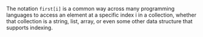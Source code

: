 <!-- 


# Heading 1
## Heading 2
### Heading 3

**This text is bold**
*This text is italic*

- Item 1
- Item 2
  - Subitem 1
  - Subitem 2

1. First item
2. Second item
3. Third item

[OpenAI](https://www.openai.com)



 -->

    
The notation `first[i]` is a common way across many programming languages to 
access an element at a specific index i in a collection, whether that collection 
is a string, list, array, or even some other data structure that supports indexing.